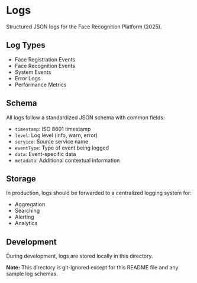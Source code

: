 # Logs

Structured JSON logs for the Face Recognition Platform (2025).

## Log Types

- Face Registration Events
- Face Recognition Events
- System Events
- Error Logs
- Performance Metrics

## Schema

All logs follow a standardized JSON schema with common fields:

- `timestamp`: ISO 8601 timestamp
- `level`: Log level (info, warn, error)
- `service`: Source service name
- `eventType`: Type of event being logged
- `data`: Event-specific data
- `metadata`: Additional contextual information

## Storage

In production, logs should be forwarded to a centralized logging system for:

- Aggregation
- Searching
- Alerting
- Analytics

## Development

During development, logs are stored locally in this directory.

**Note:** This directory is git-ignored except for this README file and any sample log schemas.
